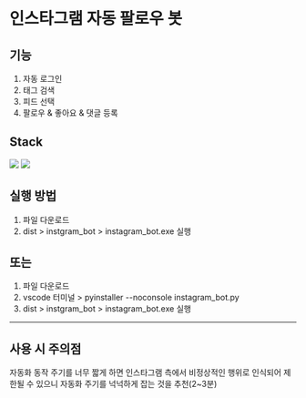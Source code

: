 # 인스타그램 자동 팔로우 봇
## 기능
1. 자동 로그인
2. 태그 검색
3. 피드 선택
4. 팔로우 & 좋아요 & 댓글 등록

## Stack
<img src="https://img.shields.io/badge/Selenium-43B02A?style=for-the-badge&logo=selenium&logoColor=white"> <img src="https://img.shields.io/badge/Python-3776AB?style=for-the-badge&logo=python&logoColor=white">

## 실행 방법
1. 파일 다운로드
2. dist > instgram_bot > instagram_bot.exe 실행
   
## 또는
1. 파일 다운로드
2. vscode 터미널 > pyinstaller --noconsole instagram_bot.py
3. dist > instgram_bot > instagram_bot.exe 실행

- - -
## 사용 시 주의점
자동화 동작 주기를 너무 짧게 하면 인스타그램 측에서 비정상적인 행위로 인식되어
제한될 수 있으니 자동화 주기를 넉넉하게 잡는 것을 추천(2~3분)
